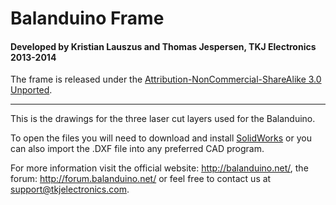 # Balanduino Frame
#### Developed by Kristian Lauszus and Thomas Jespersen, TKJ Electronics 2013-2014

The frame is released under the [Attribution-NonCommercial-ShareAlike 3.0 Unported](http://creativecommons.org/licenses/by-nc-sa/3.0/).
_________

This is the drawings for the three laser cut layers used for the Balanduino.

To open the files you will need to download and install [SolidWorks](http://www.solidworks.com/) or you can also import the .DXF file into any preferred CAD program.

For more information visit the official website: <http://balanduino.net/>, the forum: <http://forum.balanduino.net/> or feel free to contact us at <support@tkjelectronics.com>.